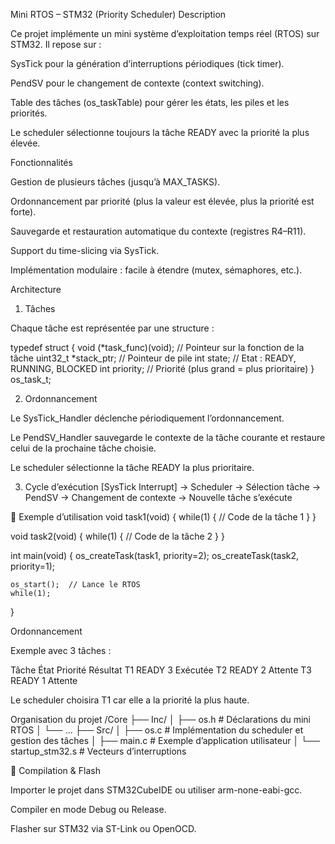 Mini RTOS – STM32 (Priority Scheduler)
 Description

Ce projet implémente un mini système d’exploitation temps réel (RTOS) sur STM32.
Il repose sur :

SysTick pour la génération d’interruptions périodiques (tick timer).

PendSV pour le changement de contexte (context switching).

Table des tâches (os_taskTable) pour gérer les états, les piles et les priorités.

Le scheduler sélectionne toujours la tâche READY avec la priorité la plus élevée.

 Fonctionnalités

Gestion de plusieurs tâches (jusqu’à MAX_TASKS).

Ordonnancement par priorité (plus la valeur est élevée, plus la priorité est forte).

Sauvegarde et restauration automatique du contexte (registres R4–R11).

Support du time-slicing via SysTick.

Implémentation modulaire : facile à étendre (mutex, sémaphores, etc.).

 Architecture
1. Tâches

Chaque tâche est représentée par une structure :

typedef struct {
    void (*task_func)(void);   // Pointeur sur la fonction de la tâche
    uint32_t *stack_ptr;       // Pointeur de pile
    int state;                 // Etat : READY, RUNNING, BLOCKED
    int priority;              // Priorité (plus grand = plus prioritaire)
} os_task_t;

2. Ordonnancement

Le SysTick_Handler déclenche périodiquement l’ordonnancement.

Le PendSV_Handler sauvegarde le contexte de la tâche courante et restaure celui de la prochaine tâche choisie.

Le scheduler sélectionne la tâche READY la plus prioritaire.

3. Cycle d’exécution
[SysTick Interrupt] → Scheduler → Sélection tâche → PendSV → Changement de contexte → Nouvelle tâche s’exécute

🚀 Exemple d’utilisation
void task1(void) {
    while(1) {
        // Code de la tâche 1
    }
}

void task2(void) {
    while(1) {
        // Code de la tâche 2
    }
}

int main(void) {
    os_createTask(task1, priority=2);
    os_createTask(task2, priority=1);

    os_start();  // Lance le RTOS
    while(1);
}

 Ordonnancement

Exemple avec 3 tâches :

Tâche	État	Priorité	Résultat
T1	READY	3	Exécutée
T2	READY	2	Attente
T3	READY	1	Attente

 Le scheduler choisira T1 car elle a la priorité la plus haute.

 Organisation du projet
/Core
 ├── Inc/
 │   ├── os.h          # Déclarations du mini RTOS
 │   └── ...
 ├── Src/
 │   ├── os.c          # Implémentation du scheduler et gestion des tâches
 │   ├── main.c        # Exemple d’application utilisateur
 │   └── startup_stm32.s # Vecteurs d’interruptions

🔧 Compilation & Flash

Importer le projet dans STM32CubeIDE ou utiliser arm-none-eabi-gcc.

Compiler en mode Debug ou Release.

Flasher sur STM32 via ST-Link ou OpenOCD.
